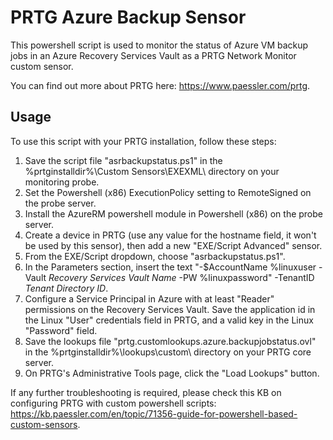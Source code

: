 # PRTG Azure Backup Sensor

This powershell script is used to monitor the status of Azure VM backup jobs in an Azure Recovery Services Vault as a PRTG Network Monitor custom sensor.

You can find out more about PRTG here: https://www.paessler.com/prtg.

## Usage

To use this script with your PRTG installation, follow these steps:
1. Save the script file "asrbackupstatus.ps1" in the %prtginstalldir%\Custom Sensors\EXEXML\ directory on your monitoring probe.
2. Set the Powershell (x86) ExecutionPolicy setting to RemoteSigned on the probe server.
3. Install the AzureRM powershell module in Powershell (x86) on the probe server.
4. Create a device in PRTG (use any value for the hostname field, it won't be used by this sensor), then add a new "EXE/Script Advanced" sensor.
5. From the EXE/Script dropdown, choose "asrbackupstatus.ps1".
6. In the Parameters section, insert the text "-$AccountName %linuxuser -Vault *Recovery Services Vault Name* -PW %linuxpassword" -TenantID *Tenant Directory ID*.
7. Configure a Service Principal in Azure with at least "Reader" permissions on the Recovery Services Vault. Save the application id in the Linux "User" credentials field in PRTG, and a valid key in  the Linux "Password" field.
8. Save the lookups file "prtg.customlookups.azure.backupjobstatus.ovl" in the %prtginstalldir%\lookups\custom\ directory on your PRTG core server.
9. On PRTG's Administrative Tools page, click the "Load Lookups" button. 

If any further troubleshooting is required, please check this KB on configuring PRTG with custom powershell scripts: https://kb.paessler.com/en/topic/71356-guide-for-powershell-based-custom-sensors.
